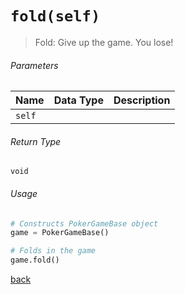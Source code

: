 <!-- Method Name -->

# <code>fold(self)</code>

<!-- Method Description -->
> Fold: Give up the game. You lose!

<!-- Parameters -->
###### Parameters
| Name   | Data Type | Description |
| ------ | --------- | ----------- |
| `self` |           |             |


<!-- Return Type -->
###### Return Type
`void`

<!-- Method Example -->
###### Usage
```python
# Constructs PokerGameBase object
game = PokerGameBase()

# Folds in the game
game.fold()
```
<!-- Back to className.md -->
<!-- The path in this link will be the one that is used for the component -->
[back](../PokerGameBase.md)